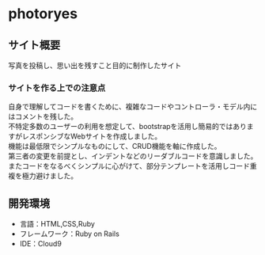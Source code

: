 # photoryes

## サイト概要

写真を投稿し、思い出を残すこと目的に制作したサイト<br> 


### サイトを作る上での注意点

自身で理解してコードを書くために、複雑なコードやコントローラ・モデル内にはコメントを残した。<br>
不特定多数のユーザーの利用を想定して、bootstrapを活用し簡易的ではありますがレスポンシブなWebサイトを作成しました。<br>
機能は最低限でシンプルなものにして、CRUD機能を軸に作成した。<br>
第三者の変更を前提とし、インデントなどのリーダブルコードを意識しました。<br>
またコードをなるべくシンプルに心がけて、部分テンプレートを活用しコード重複を極力避けました。<br>


## 開発環境

- 言語：HTML,CSS,Ruby
- フレームワーク：Ruby on Rails
- IDE：Cloud9
